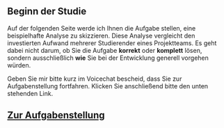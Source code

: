
## Beginn der Studie

Auf der folgenden Seite werde ich Ihnen die Aufgabe stellen, eine beispielhafte Analyse zu skizzieren. Diese Analyse vergleicht den investierten Aufwand mehrerer Studierender eines Projektteams. Es geht dabei nicht darum, ob Sie die Aufgabe **korrekt** oder **komplett** lösen, sondern ausschließlich **wie** Sie bei der Entwicklung generell vorgehen würden. 

Geben Sie mir bitte kurz im Voicechat bescheid, dass Sie zur Aufgabenstellung fortfahren. Klicken Sie anschließend bitte den unten stehenden Link.

## [Zur Aufgabenstellung](https://github.com/FelixRDL/Plugin-Challenge/blob/master/aufgabenstellung.md)
